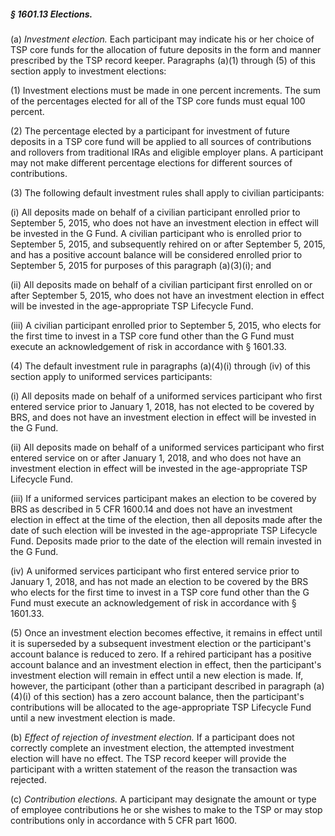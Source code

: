 ##### § 1601.13 Elections. #####

(a) *Investment election.* Each participant may indicate his or her choice of TSP core funds for the allocation of future deposits in the form and manner prescribed by the TSP record keeper. Paragraphs (a)(1) through (5) of this section apply to investment elections:

(1) Investment elections must be made in one percent increments. The sum of the percentages elected for all of the TSP core funds must equal 100 percent.

(2) The percentage elected by a participant for investment of future deposits in a TSP core fund will be applied to all sources of contributions and rollovers from traditional IRAs and eligible employer plans. A participant may not make different percentage elections for different sources of contributions.

(3) The following default investment rules shall apply to civilian participants:

(i) All deposits made on behalf of a civilian participant enrolled prior to September 5, 2015, who does not have an investment election in effect will be invested in the G Fund. A civilian participant who is enrolled prior to September 5, 2015, and subsequently rehired on or after September 5, 2015, and has a positive account balance will be considered enrolled prior to September 5, 2015 for purposes of this paragraph (a)(3)(i); and

(ii) All deposits made on behalf of a civilian participant first enrolled on or after September 5, 2015, who does not have an investment election in effect will be invested in the age-appropriate TSP Lifecycle Fund.

(iii) A civilian participant enrolled prior to September 5, 2015, who elects for the first time to invest in a TSP core fund other than the G Fund must execute an acknowledgement of risk in accordance with § 1601.33.

(4) The default investment rule in paragraphs (a)(4)(i) through (iv) of this section apply to uniformed services participants:

(i) All deposits made on behalf of a uniformed services participant who first entered service prior to January 1, 2018, has not elected to be covered by BRS, and does not have an investment election in effect will be invested in the G Fund.

(ii) All deposits made on behalf of a uniformed services participant who first entered service on or after January 1, 2018, and who does not have an investment election in effect will be invested in the age-appropriate TSP Lifecycle Fund.

(iii) If a uniformed services participant makes an election to be covered by BRS as described in 5 CFR 1600.14 and does not have an investment election in effect at the time of the election, then all deposits made after the date of such election will be invested in the age-appropriate TSP Lifecycle Fund. Deposits made prior to the date of the election will remain invested in the G Fund.

(iv) A uniformed services participant who first entered service prior to January 1, 2018, and has not made an election to be covered by the BRS who elects for the first time to invest in a TSP core fund other than the G Fund must execute an acknowledgement of risk in accordance with § 1601.33.

(5) Once an investment election becomes effective, it remains in effect until it is superseded by a subsequent investment election or the participant's account balance is reduced to zero. If a rehired participant has a positive account balance and an investment election in effect, then the participant's investment election will remain in effect until a new election is made. If, however, the participant (other than a participant described in paragraph (a)(4)(i) of this section) has a zero account balance, then the participant's contributions will be allocated to the age-appropriate TSP Lifecycle Fund until a new investment election is made.

(b) *Effect of rejection of investment election.* If a participant does not correctly complete an investment election, the attempted investment election will have no effect. The TSP record keeper will provide the participant with a written statement of the reason the transaction was rejected.

(c) *Contribution elections.* A participant may designate the amount or type of employee contributions he or she wishes to make to the TSP or may stop contributions only in accordance with 5 CFR part 1600.